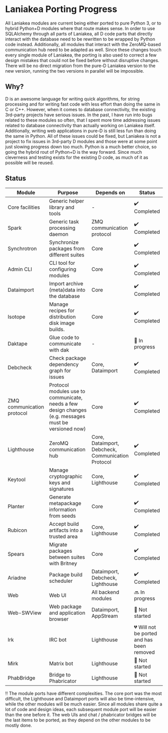# Laniakea Porting Progress

All Laniakea modules are current being either ported to pure Python 3, or to hybrid Python+D modules where that route makes sense.
In order to use SQLAlchemy through all parts of Laniakea, all D code parts that directly interact with the database need to be rewritten to
be wrapped by Python code instead.
Additionally, all modules that interact with the ZeroMQ-based communication hub need to be adapted as well.
Since these changes touch every single module of Laniakea, the porting is also used to correct a few design mistakes that could not be
fixed before without disruptive changes.
There will be no direct migration from the pure-D Laniakea version to the new version, running the two versions in parallel will be
impossible.


## Why?

D is an awesome language for writing quick algorithms, for string processing and for writing fast code with less effort than doing the same in C or C++.
However, when it comes to database connectivity, the existing 3rd-party projects have serious issues. In the past, I have run into bugs related to these modules so often,
that I spent more time addressing issues related to database connectivity than actually working on Laniakea itself. Additionally, writing web applications
in pure-D is still less fun than doing the same in Python.
All of these issues could be fixed, but Laniakea is not a project to fix issues in 3rd-party D modules and those were at some point just slowing progress down too much.
Python is a much better choice, so going the hybrid rout of Python+D is the way forward.
Since much cleverness and testing exists for the existing D code, as much of it as possible will be reused.


## Status

Module | Purpose | Depends on | Status
------------ | ------------ | ------------ | -------------
Core facilities | Generic helper library and tools | - | :heavy_check_mark: Completed
Spark | Generic task processing daemon | ZMQ communication protocol | :heavy_check_mark: Completed
Synchrotron | Synchronize packages from different suites | Core | :heavy_check_mark: Completed
Admin CLI | CLI tool for configuring modules | Core | :heavy_check_mark: Completed
Dataimport | Import archive (meta)data into the database | Core | :heavy_check_mark: Completed
Isotope | Manage recipes for distribution disk image builds. | Core | :heavy_check_mark: Completed
Daktape | Glue code to communicate with dak | - | :large_orange_diamond: In progress
Debcheck | Check package dependency graph for issues | Core, Dataimport | :heavy_check_mark: Completed
ZMQ communication protocol | Protocol modules use to communicate, needs a few design changes (e.g. messages must be versioned now) | Core | :heavy_check_mark: Completed
Lighthouse | ZeroMQ communication hub | Core, Dataimport, Debcheck, Communication Protocol | :heavy_check_mark: Completed
Keytool | Manage cryptographic keys and signatures | Core, Lighthouse | :heavy_check_mark: Completed
Planter | Generate metapackage information from seeds | Core | :heavy_check_mark: Completed
Rubicon | Accept build artifacts into a trusted area | Core, Lighthouse | :heavy_check_mark: Completed
Spears | Migrate packages between suites with Britney | Core | :heavy_check_mark: Completed
Ariadne | Package build scheduler | Dataimport, Debcheck, Lighthouse | :heavy_check_mark: Completed
Web | Web UI | All backend modules | :soon: In progress
Web-SWView | Web package and application browser | Dataimport, AppStream | :red_circle: Not started
Irk | IRC bot | Lighthouse | :broken_heart: Will not be ported and has been removed
Mirk | Matrix bot | Lighthouse | :red_circle: Not started
PhabBridge | Bridge to Phabricator | Lighthouse | :red_circle: Not started


:bangbang: The module ports have different complexities. The core port was the most difficult, the Lighthouse and Dataimport ports will also be time-intensive, while the other
modules will be much easier. Since all modules share quite a lot of code and design ideas, each subsequent module port will be easier than the
one before it.
The web UIs and chat / phabricator bridges will be the last items to be ported, as they depend on the other modules to be mostly done.
